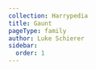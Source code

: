 ```yaml
---
collection: Harrypedia
title: Gaunt
pageType: family
author: Luke Schierer
sidebar:
  order: 1
---
```

